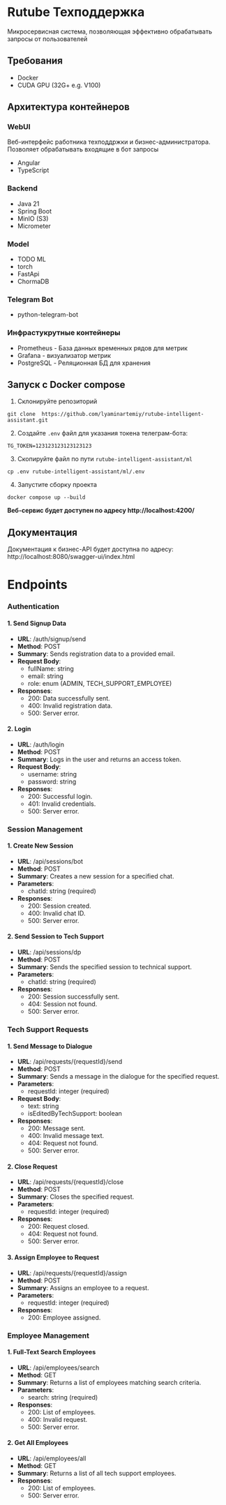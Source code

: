 # Rutube Техподдержка 

Микросервисная система, позволяющая эффективно обрабатывать запросы от пользователей

## Требования

- Docker
- CUDA GPU (32G+ e.g. V100)

## Архитектура контейнеров
### WebUI
Веб-интерфейс работника техподдржки и бизнес-администратора. Позволяет обрабатывать входящие в бот запросы

- Angular
- TypeScript

### Backend

- Java 21
- Spring Boot
- MinIO (S3)
- Micrometer

### Model

- TODO ML
- torch
- FastApi
- ChormaDB

### Telegram Bot

- python-telegram-bot

### Инфрастукрутные контейнеры
- Prometheus - База данных временных рядов для метрик
- Grafana - визуализатор метрик
- PostgreSQL - Реляционная БД для хранения 

## Запуск с Docker compose

1. Склонируйте репозиторий
```shell
git clone  https://github.com/lyaminartemiy/rutube-intelligent-assistant.git
```

2. Создайте `.env` файл для указания токена телеграм-бота:
```
TG_TOKEN=123123123123123123
```
3. Скопируйте файл по пути `rutube-intelligent-assistant/ml`

```shell
cp .env rutube-intelligent-assistant/ml/.env
```
4. Запустите сборку проекта
```shell
docker compose up --build
```

**Веб-сервис будет доступен по адресу http://localhost:4200/**

## Документация 

Документация к бизнес-API будет доступна по адресу: http://localhost:8080/swagger-ui/index.html

# Endpoints

### Authentication

#### 1. Send Signup Data
- **URL**: /auth/signup/send
- **Method**: POST
- **Summary**: Sends registration data to a provided email.
- **Request Body**:
    - fullName: string
    - email: string
    - role: enum (ADMIN, TECH_SUPPORT_EMPLOYEE)
- **Responses**:
    - 200: Data successfully sent.
    - 400: Invalid registration data.
    - 500: Server error.

#### 2. Login
- **URL**: /auth/login
- **Method**: POST
- **Summary**: Logs in the user and returns an access token.
- **Request Body**:
    - username: string
    - password: string
- **Responses**:
    - 200: Successful login.
    - 401: Invalid credentials.
    - 500: Server error.

### Session Management

#### 1. Create New Session
- **URL**: /api/sessions/bot
- **Method**: POST
- **Summary**: Creates a new session for a specified chat.
- **Parameters**:
    - chatId: string (required)
- **Responses**:
    - 200: Session created.
    - 400: Invalid chat ID.
    - 500: Server error.

#### 2. Send Session to Tech Support
- **URL**: /api/sessions/dp
- **Method**: POST
- **Summary**: Sends the specified session to technical support.
- **Parameters**:
    - chatId: string (required)
- **Responses**:
    - 200: Session successfully sent.
    - 404: Session not found.
    - 500: Server error.

### Tech Support Requests

#### 1. Send Message to Dialogue
- **URL**: /api/requests/{requestId}/send
- **Method**: POST
- **Summary**: Sends a message in the dialogue for the specified request.
- **Parameters**:
    - requestId: integer (required)
- **Request Body**:
    - text: string
    - isEditedByTechSupport: boolean
- **Responses**:
    - 200: Message sent.
    - 400: Invalid message text.
    - 404: Request not found.
    - 500: Server error.

#### 2. Close Request
- **URL**: /api/requests/{requestId}/close
- **Method**: POST
- **Summary**: Closes the specified request.
- **Parameters**:
    - requestId: integer (required)
- **Responses**:
    - 200: Request closed.
    - 404: Request not found.
    - 500: Server error.

#### 3. Assign Employee to Request
- **URL**: /api/requests/{requestId}/assign
- **Method**: POST
- **Summary**: Assigns an employee to a request.
- **Parameters**:
    - requestId: integer (required)
- **Responses**:
    - 200: Employee assigned.

### Employee Management

#### 1. Full-Text Search Employees
- **URL**: /api/employees/search
- **Method**: GET
- **Summary**: Returns a list of employees matching search criteria.
- **Parameters**:
    - search: string (required)
- **Responses**:
    - 200: List of employees.
    - 400: Invalid request.
    - 500: Server error.

#### 2. Get All Employees
- **URL**: /api/employees/all
- **Method**: GET
- **Summary**: Returns a list of all tech support employees.
- **Responses**:
    - 200: List of employees.
    - 500: Server error.
